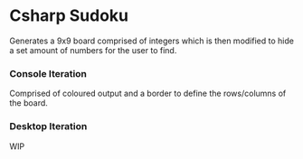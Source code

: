 # Csharp Sudoku

Generates a 9x9 board comprised of integers which is then modified to hide a
set amount of numbers for the user to find. 

### Console Iteration

Comprised of coloured output and a border to define the rows/columns of the board.

### Desktop Iteration

WIP